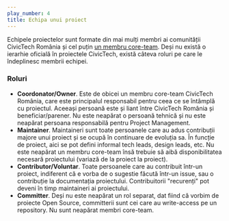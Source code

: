 ```yaml
---
play_number: 4
title: Echipa unui proiect 
---
```


Echipele proiectelor sunt formate din mai mulți membri ai comunității CivicTech România și cel puțin [un membru core-team](https://civictech.ro/cine-suntem). Deși nu există o ierarhie oficială în proiectele CivicTech, există câteva roluri pe care le îndeplinesc membrii echipei. 


### Roluri 

-  **Coordonator/Owner**. Este de obicei un membru core-team CivicTech România, care este principalul responsabil pentru ceea ce se întâmplă cu proiectul. Aceeași persoană este și liant între CivicTech România și beneficiar/parener. Nu este neapărat o persoană tehnică și nu este neapărat persoana responsabilă pentru Project Management. 
-  **Maintainer**. Maintaineri sunt toate persoanele care au adus contribuții majore unui proiect și se ocupă în continuare de evoluția sa. În funcție de proiect, aici se pot defini informal tech leads, design leads, etc. Nu este neapărat un membru core-team însă trebuie să aibă disponibilitatea necesară proiectului (variază de la proiect la proiect).  
-  **Contributor/Voluntar**. Toate persoanele care au contribuit într-un proiect, indiferent că e vorba de o sugestie făcută într-un issue, sau o contribuție la documentația proiectului. Contribuitorii "recurenți" pot deveni în timp maintaineri ai proiectului. 
-  **Committer**. Deși nu este neapărat un rol separat, dat fiind că vorbim de proiecte Open Source, committerii sunt cei care au write-access pe un repository. Nu sunt neapărat membri core-team.


